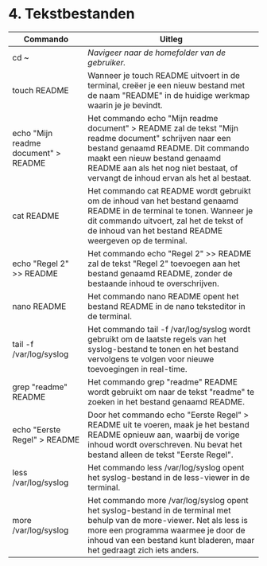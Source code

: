 # 4. Tekstbestanden

Commando | Uitleg
--- | ---
cd ~ | _Navigeer naar de homefolder van de gebruiker._
touch README | Wanneer je touch README uitvoert in de terminal, creëer je een nieuw bestand met de naam "README" in de huidige werkmap waarin je je bevindt.
echo "Mijn readme document" > README  | Het commando echo "Mijn readme document" > README zal de tekst "Mijn readme document" schrijven naar een bestand genaamd README. Dit commando maakt een nieuw bestand genaamd README aan als het nog niet bestaat, of vervangt de inhoud ervan als het al bestaat.
cat README | Het commando cat README wordt gebruikt om de inhoud van het bestand genaamd README in de terminal te tonen. Wanneer je dit commando uitvoert, zal het de tekst of de inhoud van het bestand README weergeven op de terminal.
echo "Regel 2" >> README | Het commando echo "Regel 2" >> README zal de tekst "Regel 2" toevoegen aan het bestand genaamd README, zonder de bestaande inhoud te overschrijven. 
nano README | Het commando nano README opent het bestand README in de nano teksteditor in de terminal.
tail -f /var/log/syslog |Het commando tail -f /var/log/syslog wordt gebruikt om de laatste regels van het syslog-bestand te tonen en het bestand vervolgens te volgen voor nieuwe toevoegingen in real-time.
grep "readme" README | Het commando grep "readme" README wordt gebruikt om naar de tekst "readme" te zoeken in het bestand genaamd README.
echo "Eerste Regel" > README | Door het commando echo "Eerste Regel" > README uit te voeren, maak je het bestand README opnieuw aan, waarbij de vorige inhoud wordt overschreven. Nu bevat het bestand alleen de tekst "Eerste Regel".
less /var/log/syslog | Het commando less /var/log/syslog opent het syslog-bestand in de less-viewer in de terminal. 
more /var/log/syslog | Het commando more /var/log/syslog opent het syslog-bestand in de terminal met behulp van de more-viewer. Net als less is more een programma waarmee je door de inhoud van een bestand kunt bladeren, maar het gedraagt zich iets anders.
